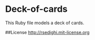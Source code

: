 Deck-of-cards
====
This Ruby file models a deck of cards.


##License
http://rsedighi.mit-license.org
